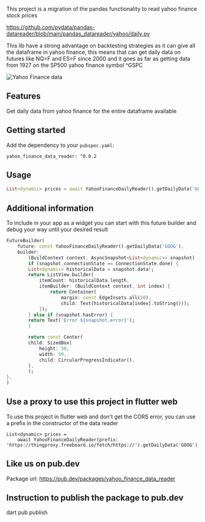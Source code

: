 This project is a migration of the pandas functionality to read yahoo finance stock prices

https://github.com/pydata/pandas-datareader/blob/main/pandas_datareader/yahoo/daily.py

This lib have a strong advantage on backtesting strategies as it can give all the dataframe in yahoo finance, this means that can get daily data on futures like NQ=F and ES=F since 2000 and it goes as far as getting data from 1927 on the SP500 yahoo finance symbol ^GSPC 

![Yahoo Finance data](https://raw.githubusercontent.com/ivofernandes/yahoo_finance_data_reader/master/doc/simulator_screenshot_1.png?raw=true)

## Features

Get daily data from yahoo finance for the entire dataframe available

## Getting started


Add the dependency to your `pubspec.yaml`:
```
yahoo_finance_data_reader: ^0.0.2
```

## Usage
```dart
List<dynamic> prices = await YahooFinanceDailyReader().getDailyData('GOOG');
```

## Additional information
To include in your app as a widget you can start with this future builder and debug your way until your desired result

```dart
FutureBuilder(
    future: const YahooFinanceDailyReader().getDailyData('GOOG'),
    builder:
        (BuildContext context, AsyncSnapshot<List<dynamic>> snapshot) {
        if (snapshot.connectionState == ConnectionState.done) {
        List<dynamic> historicalData = snapshot.data!;
        return ListView.builder(
            itemCount: historicalData.length,
            itemBuilder: (BuildContext context, int index) {
                return Container(
                    margin: const EdgeInsets.all(10),
                    child: Text(historicalData[index].toString()));
            });
        } else if (snapshot.hasError) {
        return Text('Error ${snapshot.error}');
        }

        return const Center(
        child: SizedBox(
            height: 50,
            width: 50,
            child: CircularProgressIndicator(),
        ),
        );
},
)
```

## Use a proxy to use this project in flutter web
To use this project in flutter web and don't get the CORS error, you can use a prefix in the constructor of the data reader

```
List<dynamic> prices = 
    await YahooFinanceDailyReader(prefix: 'https://thingproxy.freeboard.io/fetch/https://').getDailyData('GOOG');
```

## Like us on pub.dev
Package url:
https://pub.dev/packages/yahoo_finance_data_reader


## Instruction to publish the package to pub.dev
dart pub publish